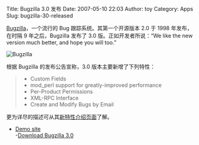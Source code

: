 Title: Bugzilla 3.0 发布
Date: 2007-05-10 22:03
Author: toy
Category: Apps
Slug: bugzilla-30-released

[Bugzilla](http://www.bugzilla.org/)，一个流行的 Bug
跟踪系统。其第一个开源版本 2.0 于 1998 年发布，在时隔 9 年之后，Bugzilla
发布了 3.0 版。正如开发者所说：“We like the new version much better, and
hope you will too.”

![Bugzilla](http://i.linuxtoy.org/i/2007/05/bugzilla.png)

根据 Bugzilla 的发布公告宣称，3.0 版本主要新增了下列特性：

> - Custom Fields  
>  - mod\_perl support for greatly-improved performance  
>  - Per-Product Permissions  
>  - XML-RPC Interface  
>  - Create and Modify Bugs by Email

更为详尽的描述可从其[新特性介绍页面](http://www.bugzilla.org/releases/3.0/new-features.html)了解。

- [Demo site](http://landfill.bugzilla.org/bugzilla-3.0-branch/)  
-[Download Bugzilla 3.0](http://www.bugzilla.org/download/#v30)
